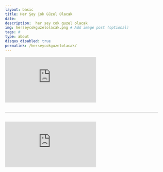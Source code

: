 ```yaml
---
layout: basic
title: Her Şey Çok Güzel Olacak
date: 
description:  her sey cok guzel olacak
img: herseycokguzelolacak.png # Add image post (optional)
tags: # 
type: about
disqus_disabled: true
permalink: /herseycokguzelolacak/
---
```

<div class="container">
<iframe src="https://www.youtube.com/embed/wpeD_cimUs0" 
frameborder="0" allowfullscreen class="video"></iframe>
</div>
<br>

***

<br>
<div class="container">
<iframe src="https://www.youtube.com/embed/XOS0b9l5nH8" 
frameborder="0" allowfullscreen class="video"></iframe>
</div>
